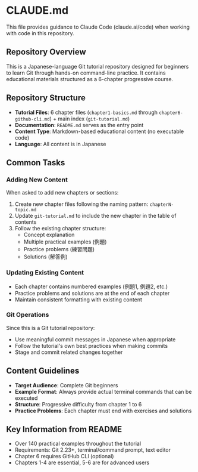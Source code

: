 # CLAUDE.md

This file provides guidance to Claude Code (claude.ai/code) when working with code in this repository.

## Repository Overview

This is a Japanese-language Git tutorial repository designed for beginners to learn Git through hands-on command-line practice. It contains educational materials structured as a 6-chapter progressive course.

## Repository Structure

- **Tutorial Files**: 6 chapter files (`chapter1-basics.md` through `chapter6-github-cli.md`) + main index (`git-tutorial.md`)
- **Documentation**: `README.md` serves as the entry point
- **Content Type**: Markdown-based educational content (no executable code)
- **Language**: All content is in Japanese

## Common Tasks

### Adding New Content
When asked to add new chapters or sections:
1. Create new chapter files following the naming pattern: `chapterN-topic.md`
2. Update `git-tutorial.md` to include the new chapter in the table of contents
3. Follow the existing chapter structure:
   - Concept explanation
   - Multiple practical examples (例題)
   - Practice problems (練習問題)
   - Solutions (解答例)

### Updating Existing Content
- Each chapter contains numbered examples (例題1, 例題2, etc.)
- Practice problems and solutions are at the end of each chapter
- Maintain consistent formatting with existing content

### Git Operations
Since this is a Git tutorial repository:
- Use meaningful commit messages in Japanese when appropriate
- Follow the tutorial's own best practices when making commits
- Stage and commit related changes together

## Content Guidelines

- **Target Audience**: Complete Git beginners
- **Example Format**: Always provide actual terminal commands that can be executed
- **Structure**: Progressive difficulty from chapter 1 to 6
- **Practice Problems**: Each chapter must end with exercises and solutions

## Key Information from README

- Over 140 practical examples throughout the tutorial
- Requirements: Git 2.23+, terminal/command prompt, text editor
- Chapter 6 requires GitHub CLI (optional)
- Chapters 1-4 are essential, 5-6 are for advanced users